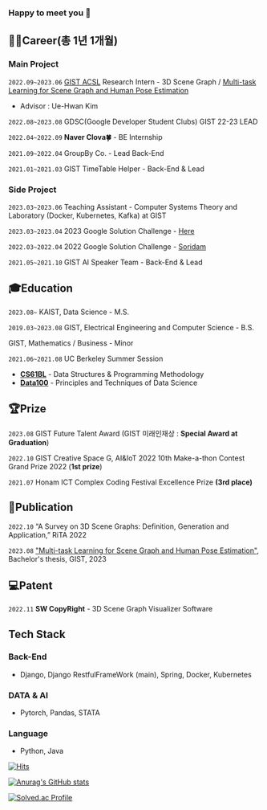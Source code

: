 ### Happy to meet you 👋

<!--
**jclee0109/jclee0109** is a ✨ _special_ ✨ repository because its `README.md` (this file) appears on your GitHub profile.

Here are some ideas to get you started:

- 🔭 I’m currently working on ...
- 🌱 I’m currently learning ...
- 👯 I’m looking to collaborate on ...
- 🤔 I’m looking for help with ...
- 💬 Ask me about ...
- 📫 How to reach me: ...
- 😄 Pronouns: ...
- ⚡ Fun fact: ...
-->

## 👨‍💻Career(총 1년 1개월)

### Main Project

`2022.09~2023.06` 
[GIST ACSL](https://uehwan.github.io/) Research Intern - 3D Scene Graph / [Multi-task Learning for Scene Graph and Human Pose Estimation](https://drive.google.com/file/d/1zT8iAhl9nD8gbxqDnlr8HfE9hkQEZq-o/view?usp=sharing)
- Advisor : Ue-Hwan Kim

`2022.08~2023.08`
GDSC(Google Developer Student Clubs) GIST 22-23 LEAD

`2022.04~2022.09` 
**Naver Clova🍀** - BE Internship

`2021.09~2022.04` 
GroupBy Co. - Lead Back-End

`2021.01~2021.03` 
GIST TimeTable Helper - Back-End & Lead


### Side Project

`2023.03~2023.06`
Teaching Assistant - Computer Systems Theory and Laboratory (Docker, Kubernetes, Kafka) at GIST

`2023.03~2023.04`
2023 Google Solution Challenge - [Here](https://www.youtube.com/watch?v=fGFpgem5E2Q)

`2022.03~2022.04`
2022 Google Solution Challenge - [Soridam](https://m.youtube.com/watch?v=LrO6cmoMTF4&feature=youtu.be)

`2021.05~2021.10` 
GIST AI Speaker Team - Back-End & Lead


## 🎓Education

`2023.08~`
KAIST, Data Science - M.S.

`2019.03~2023.08`
GIST, Electrical Engineering and Computer Science - B.S.

GIST, Mathematics / Business - Minor

`2021.06~2021.08`
UC Berkeley Summer Session

- **[CS61BL](https://cs61bl.org/su21/)** - Data Structures & Programming Methodology
- **[Data100](https://ds100.org/su21/)** - Principles and Techniques of Data Science


## 🏆Prize
`2023.08`
GIST Future Talent Award (GIST 미래인재상 : **Special Award at Graduation**) 

`2022.10`
GIST Creative Space G, AI&IoT 2022 10th Make-a-thon Contest Grand Prize 2022 (**1st prize**)

`2021.07`
Honam ICT Complex Coding Festival Excellence Prize **(3rd place)** 

## 📃Publication

`2022.10`
“A Survey on 3D Scene Graphs: Definition, Generation and Application,” RiTA 2022

`2023.08`
["Multi-task Learning for Scene Graph and Human Pose Estimation"](https://drive.google.com/file/d/1zT8iAhl9nD8gbxqDnlr8HfE9hkQEZq-o/view?usp=sharing), 
Bachelor's thesis, GIST, 2023


## 💻Patent

`2022.11`
**SW CopyRight** - 3D Scene Graph Visualizer Software

## Tech Stack
### Back-End
  - Django, Django RestfulFrameWork (main), Spring, Docker, Kubernetes

### DATA & AI
- Pytorch, Pandas, STATA

### Language
- Python, Java

[![Hits](https://hits.seeyoufarm.com/api/count/incr/badge.svg?url=https%3A%2F%2Fgithub.com%2Fjclee0109&count_bg=%2322963D&title_bg=%23DD1717&icon=&icon_color=%23E7E7E7&title=hits&edge_flat=false)](https://hits.seeyoufarm.com)

[![Anurag's GitHub stats](https://github-readme-stats.vercel.app/api?username=jclee0109&count_private=true&show_icons=true&theme=tokyonight)](https://github.com/anuraghazra/github-readme-stats)

[![Solved.ac Profile](http://mazassumnida.wtf/api/v2/generate_badge?boj=ljc2401)](https://solved.ac/ljc2401/)


